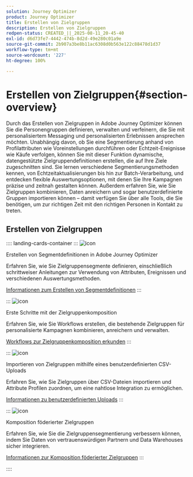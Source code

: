 ```yaml
---
solution: Journey Optimizer
product: Journey Optimizer
title: Erstellen von Zielgruppen
description: Erstellen von Zielgruppen
redpen-status: CREATED_||_2025-08-11_20-45-40
exl-id: d6d73fe7-4442-474b-8d2d-49e280c01a9e
source-git-commit: 2b907a3be8b11ac6308d0b563e122c88478d1d37
workflow-type: tm+mt
source-wordcount: '227'
ht-degree: 100%

---
```


# Erstellen von Zielgruppen{#section-overview}

Durch das Erstellen von Zielgruppen in Adobe Journey Optimizer können Sie die Personengruppen definieren, verwalten und verfeinern, die Sie mit personalisiertem Messaging und personalisierten Erlebnissen ansprechen möchten. Unabhängig davon, ob Sie eine Segmentierung anhand von Profilattributen wie Voreinstellungen durchführen oder Echtzeit-Ereignisse wie Käufe verfolgen, können Sie mit dieser Funktion dynamische, datengestützte Zielgruppendefinitionen erstellen, die auf Ihre Ziele zugeschnitten sind. Sie lernen verschiedene Segmentierungsmethoden kennen, von Echtzeitaktualisierungen bis hin zur Batch-Verarbeitung, und entdecken flexible Auswertungsoptionen, mit denen Sie Ihre Kampagnen präzise und zeitnah gestalten können. Außerdem erfahren Sie, wie Sie Zielgruppen kombinieren, Daten anreichern und sogar benutzerdefinierte Gruppen importieren können – damit verfügen Sie über alle Tools, die Sie benötigen, um zur richtigen Zeit mit den richtigen Personen in Kontakt zu treten.

## Erstellen von Zielgruppen

:::: landing-cards-container
:::
![icon](https://cdn.experienceleague.adobe.com/icons/list-check.svg)

Erstellen von Segmentdefinitionen in Adobe Journey Optimizer

Erfahren Sie, wie Sie Zielgruppensegmente definieren, einschließlich schrittweiser Anleitungen zur Verwendung von Attributen, Ereignissen und verschiedenen Auswertungsmethoden.

[Informationen zum Erstellen von Segmentdefinitionen](../using/audience/creating-a-segment-definition.md)
:::

:::
![icon](https://cdn.experienceleague.adobe.com/icons/puzzle-piece.svg)

Erste Schritte mit der Zielgruppenkomposition

Erfahren Sie, wie Sie Workflows erstellen, die bestehende Zielgruppen für personalisierte Kampagnen kombinieren, anreichern und verwalten.

[Workflows zur Zielgruppenkomposition erkunden](../using/audience/get-started-audience-orchestration.md)
:::

:::
![icon](https://cdn.experienceleague.adobe.com/icons/file-upload.svg?lang=de)

Importieren von Zielgruppen mithilfe eines benutzerdefinierten CSV-Uploads

Erfahren Sie, wie Sie Zielgruppen über CSV-Dateien importieren und Attribute Profilen zuordnen, um eine nahtlose Integration zu ermöglichen.

[Informationen zu benutzerdefinierten Uploads](../using/audience/custom-upload.md)
:::

:::
![icon](https://cdn.experienceleague.adobe.com/icons/shield-halved.svg?lang=de)

Komposition föderierter Zielgruppen

Erfahren Sie, wie Sie die Zielgruppensegmentierung verbessern können, indem Sie Daten von vertrauenswürdigen Partnern und Data Warehouses sicher integrieren.

[Informationen zur Komposition föderierter Zielgruppen](../using/audience/federated-audience-composition.md)
:::

::::
